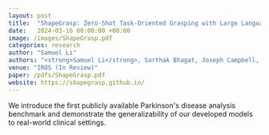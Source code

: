 ```yaml
---
layout: post
title:  "ShapeGrasp: Zero-Shot Task-Oriented Grasping with Large Language Models through Geometric Decomposition"
date:   2024-03-16 00:00:00 +00:00
image: /images/ShapeGrasp.pdf
categories: research
author: "Samuel Li"
authors: "<strong>Samuel Li</strong>, Sarthak Bhagat, Joseph Campbell, Yaqi Xie, Woojun Kim, Katia Sycara, Simon Stepputtis"
venue: "IROS (In Review)"
paper: /pdfs/ShapeGrasp.pdf
website: https://shapegrasp.github.io/
---
```

We introduce the first publicly available Parkinson's disease analysis benchmark and demonstrate the generalizability of our developed models to real-world clinical settings.
